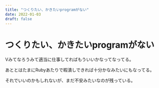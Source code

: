 ```yaml
---
title: "つくりたい、かきたいprogramがない"
date: 2022-01-03
draft: false
---
```

# つくりたい、かきたいprogramがない



Vみてなろうみて適当に仕事してればもういいかなってなってる。



あととはたまにRubyあたりで暇潰しできれば十分かなみたいにもなってる。



それでいいのかもしれないが、まだ不安みたいなのが残っている。
